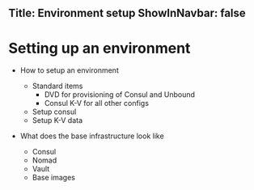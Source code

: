 Title: Environment setup
ShowInNavbar: false
---

# Setting up an environment

- How to setup an environment
  - Standard items
    - DVD for provisioning of Consul and Unbound
    - Consul K-V for all other configs
  - Setup consul
  - Setup K-V data

- What does the base infrastructure look like
    - Consul
    - Nomad
    - Vault
    - Base images

